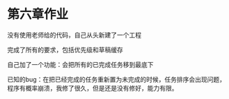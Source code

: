 # 第六章作业

没有使用老师给的代码，自己从头新建了一个工程

完成了所有的要求，包括优先级和草稿缓存

自己加了一个功能：会把所有的已完成任务移到最底下

已知的bug：在把已经完成的任务重新置为未完成的时候，任务排序会出现问题，程序有概率崩溃，我修了很久，但是还是没有修好，能力有限。




